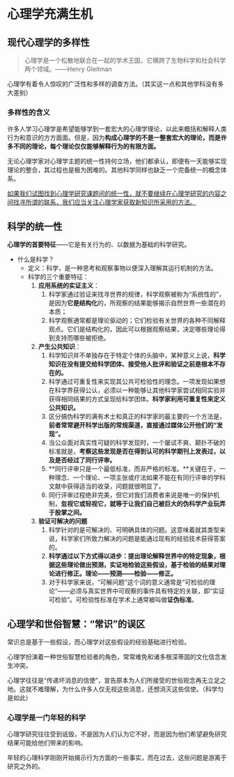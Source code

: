 # 心理学充满生机

## 现代心理学的多样性

> 心理学是一个松散地联合在一起的学术王国，它横跨了生物科学和社会科学两个领域。——Henry Gleitman

心理学有着令人惊叹的广泛性和多样的调查方法。（其实这一点和其他学科没有多大差别）

### 多样性的含义

许多人学习心理学是希望能够学到一套宏大的心理学理论，以此来概括和解释人类行为和意识的方方面面。但是，因为**构成心理学的不是一整套宏大的理论，而是许多不同的理论，每个理论仅仅能够解释行为的有限方面。**

无论心理学家对心理学主题的统一性持何立场，他们都承认，即便有一天能够实现理论的整合，其过程也是极为困难的。其他科学同样也缺乏一个完备统一的概念体系。

<u>如果我们试图找到心理学研究课题间的统一性，就不要继续在心理学研究的内容之间找寻所谓的联系，我们应当关注心理学家获取新知识所采用的方法。</u>

## 科学的统一性

**心理学的首要特征**——它是有关行为的、以数据为基础的科学研究。

- 什么是科学？
  - 定义：科学，是一种思考和观察事物以便深入理解其运行机制的方法。
  - 科学的三个重要特征：
    1. **应用系统的实证主义**：
       1. 科学家通过验证来找寻世界的规律，科学观察被称为“系统性的”，是因为**它是结构化**的，所观察的结果能够揭示自然世界一些潜在的本质；
       2. 科学观察通常都是理论驱动的；它们检验有关世界的各种不同解释观点。它们是结构化的，因此可以根据观察结果，决定哪些理论得到支持而哪些被拒绝。
    2. **产生公共知识**：
       1. 科学知识并不单独存在于特定个体的头脑中，某种意义上说，**科学知识在没有提交给科学团体、接受他人批评和验证之前是根本不存在的。**
       2. 科学通过可重复性来实现其公共可检验性的理念。一项发现如果想在科学界获得公认，必须以一种能够让其他科学家尝试相同实验并获得相同结果的方式呈现给科学团体。**科学家利用可重复性来定义公共知识。**
       3. 区分搞伪科学的满有术士和真正的科学家的最主要的一个方法是，**前者常常避开科学出版的常规渠道，直接通过媒体公开他们的“发现”。**
       4. 当公众面对真实性可疑的科学发现时，一个屡试不爽、颠扑不破的标准就是，**考察这些发现是否在得到认可的科学期刊上发表过，以及是否经过了同行评审。**
       5. **同行评审只是一个最低标准，而非严格的标准。**关键在于，一种理念、一个理论、一项主张或疗法如果不能在有同行评审的学科文献中获得适当的收录，问题就很明显了。
       6. 同行评审过程绝非完美，但它对我们消费者来说是唯一的保护机制，**忽视它或轻视它，就等于让我们自己被巨大的伪科学产业玩弄于股掌之间。**
    3. **验证可解决的问题**
       1. 科学针对的是可解决的、可明确具体的问题。这意味着就其类型来说，科学家们所致力解决的问题是能通过现有的经验技术获得答案的。
       2. **科学通过以下方式得以进步：提出理论解释世界中的特定现象，根据这些理论做出预测，实证地检验这些假设，基于检验的结果对理论进行修正。理论——预测——检验——修正。**
       3. 对于科学家来说，“可解问题”这个词的意义通常是“可检验的理论”——必须与真实世界中可观察的事件具有特定的关联，即“实证可检验”。可检验性标准在学术上通常被叫做**证伪标准**。

## 心理学和世俗智慧：“常识”的误区

常识总是基于一些假设，而心理学对这些假设的经验基础进行检验。

心理学扮演着一种世俗智慧检验者的角色，常常难免和诸多根深蒂固的文化信念发生冲突。

心理学往往是“传递坏消息的信使”，宣告原本为人们所接受的世俗观念再无立足之地。这就不难理解，为什么许多人仅无视这些消息，还想消灭这些信使。（科学匀是如此）

### 心理学是一门年轻的科学

心理学研究往往受到诋毁，不是因为人们认为它不好，而是因为他们希望避免研究结果可能给他们带来的影响。

年轻的心理科学刚刚开始揭示行为方面的一些事实，而在过去，这些问题是游离于研究之外的。